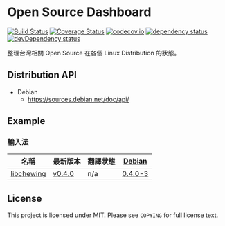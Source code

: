 # Open Source Dashboard
[![Build Status](https://travis-ci.org/tossug/opensource-dashboard.svg?branch=master)](https://travis-ci.org/tossug/opensource-dashboard)
[![Coverage Status](https://coveralls.io/repos/tossug/opensource-dashboard/badge.svg?branch=master&service=github)](https://coveralls.io/github/tossug/opensource-dashboard?branch=master)
[![codecov.io](http://codecov.io/github/tossug/opensource-dashboard/coverage.svg?branch=master)](http://codecov.io/github/tossug/opensource-dashboard?branch=master)
[![dependency status](https://david-dm.org/tossug/opensource-dashboard.js.svg)](https://david-dm.org/tossug/opensource-dashboard)
[![devDependency status](https://david-dm.org/tossug/opensource-dashboard.js/dev-status.svg)](https://david-dm.org/tossug/opensource-dashboard#info=devDependencies)

整理台灣相關 Open Source 在各個 Linux Distribution 的狀態。

## Distribution API

*   Debian
    -   https://sources.debian.net/doc/api/

## Example

### 輸入法

|名稱|最新版本|翻譯狀態|[Debian](https://www.debian.org/)|
|----|--------|--------|------|
|[libchewing](https://github.com/chewing/libchewing)|[v0.4.0](https://github.com/chewing/libchewing/releases)|n/a|[0.4.0-3](https://tracker.debian.org/pkg/libchewing)|

## License

This project is licensed under MIT. Please see `COPYING` for full license text.
